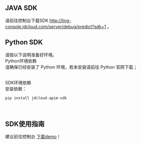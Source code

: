 ## JAVA SDK<br>
请前往控制台下载SDK http://ling-console.jdcloud.com/server/debug/predict?sdk=1 。<br>

## Python SDK<br>
请按以下说明准备好环境。<br>
Python环境依赖<br>
请确保已经安装了 Python 环境，若未安装请前往 Python 官网下载；<br><br>

SDK环境依赖<br>
安装依赖：<br>

 ```bash
pip install jdcloud-apim-sdk
 ```
 <br>

 ## SDK使用指南
 建议前往控制台 <a href="http://storage.jd.com/survey/ling-predict-demo.java.zip">下载demo</a>！
